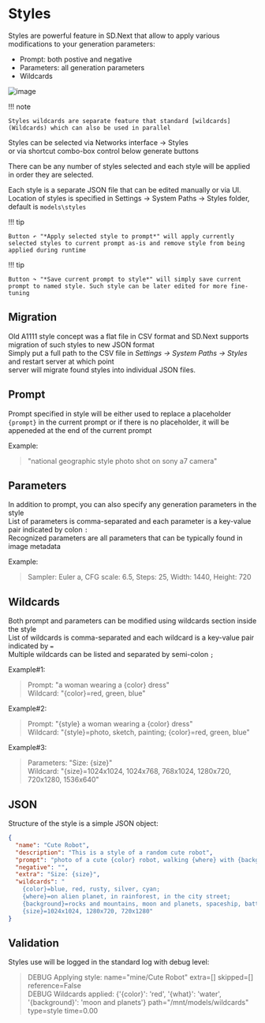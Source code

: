 # Styles

Styles are powerful feature in SD.Next that allow to apply various modifications to your generation parameters:
- Prompt: both postive and negative  
- Parameters: all generation parameters  
- Wildcards  

![image](https://github.com/user-attachments/assets/9b147274-24db-4dbc-a27a-75072a6d2aaa)

!!! note

    Styles wildcards are separate feature that standard [wildcards](Wildcards) which can also be used in parallel

Styles can be selected via Networks interface -> Styles  
or via shortcut combo-box control below generate buttons  

There can be any number of styles selected and each style will be applied in order they are selected.

Each style is a separate JSON file that can be edited manually or via UI.
Location of styles is specified in Settings -> System Paths -> Styles folder, default is `models\styles`  

!!! tip

    Button ↶ "*Apply selected style to prompt*" will apply currently selected styles to current prompt as-is and remove style from being applied during runtime

!!! tip

    Button ↷ "*Save current prompt to style*" will simply save current prompt to named style. Such style can be later edited for more fine-tuning  

## Migration

Old A1111 style concept was a flat file in CSV format and SD.Next supports migration of such styles to new JSON format  
Simply put a full path to the CSV file in *Settings -> System Paths -> Styles* and restart server at which point  
server will migrate found styles into individual JSON files.

## Prompt

Prompt specified in style will be either used to replace a placeholder `{prompt}` in the current prompt or if there is no placeholder, it will be appeneded at the end of the current prompt  

Example:
> "national geographic style photo shot on sony a7 camera"  

## Parameters

In addition to prompt, you can also specify any generation parameters in the style  
List of parameters is comma-separated and each parameter is a key-value pair indicated by colon `:`  
Recognized parameters are all parameters that can be typically found in image metadata  

Example:

> Sampler: Euler a, CFG scale: 6.5, Steps: 25, Width: 1440, Height: 720  

## Wildcards

Both prompt and parameters can be modified using wildcards section inside the style  
List of wildcards is comma-separated and each wildcard is a key-value pair indicated by `=`  
Multiple wildcards can be listed and separated by semi-colon `;`  

Example#1:
> Prompt: "a woman wearing a {color} dress"  
> Wildcard: "{color}=red, green, blue"  

Example#2:
> Prompt: "{style} a woman wearing a {color} dress"  
> Wildcard: "{style}=photo, sketch, painting; {color}=red, green, blue"  

Example#3:

> Parameters: "Size: {size}"  
> Wildcard: "{size}=1024x1024, 1024x768, 768x1024, 1280x720, 720x1280, 1536x640"  

## JSON

Structure of the style is a simple JSON object:

```json
{
  "name": "Cute Robot",
  "description": "This is a style of a random cute robot",
  "prompt": "photo of a cute {color} robot, walking {where} with {background} visible in background",
  "negative": "",
  "extra": "Size: {size}",
  "wildcards": "
    {color}=blue, red, rusty, silver, cyan;
    {where}=on alien planet, in rainforest, in the city street;
    {background}=rocks and mountains, moon and planets, spaceship, battle;
    {size}=1024x1024, 1280x720, 720x1280"
}
```

## Validation

Styles use will be logged in the standard log with debug level:

> DEBUG    Applying style: name="mine/Cute Robot" extra=[] skipped=[] reference=False  
> DEBUG    Wildcards applied: {'{color}': 'red', '{what}': 'water', '{background}': 'moon and planets'} path="/mnt/models/wildcards" type=style time=0.00  
